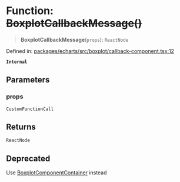 # Function: ~~BoxplotCallbackMessage()~~

> **BoxplotCallbackMessage**(`props`): `ReactNode`

Defined in: [packages/echarts/src/boxplot/callback-component.tsx:12](https://github.com/GeoDaCenter/openassistant/blob/0c688d870b87d67f5ae44bc9413af48292a3320a/packages/echarts/src/boxplot/callback-component.tsx#L12)

**`Internal`**

## Parameters

### props

`CustomFunctionCall`

## Returns

`ReactNode`

## Deprecated

Use [BoxplotComponentContainer](BoxplotComponentContainer.md) instead
